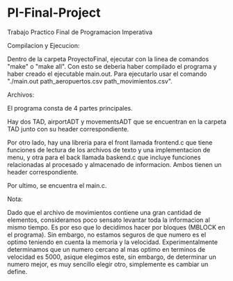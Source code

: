 # PI-Final-Project
Trabajo Practico Final de Programacion Imperativa


Compilacion y Ejecucion:

Dentro de la carpeta ProyectoFinal, ejecutar con la linea de comandos "make" o "make all".
Con esto se deberia haber compilado el programa y haber creado el ejecutable main.out.
Para ejecutarlo usar el comando "./main.out path_aeropuertos.csv path_movimientos.csv".


Archivos:

El programa consta de 4 partes principales.

Hay dos TAD, airportADT y movementsADT que se encuentran en la carpeta TAD junto con su header correspondiente.

Por otro lado, hay una libreria para el front llamada frontend.c que tiene funciones de lectura
de los archivos de texto y una implementacion de menu, y otra para el back llamada baskend.c que
incluye funciones relacionadas al procesado y almacenado de informacion. Ambos tienen un header correspondiente.

Por ultimo, se encuentra el main.c.


Nota:

Dado que el archivo de movimientos contiene una gran cantidad de elementos, consideramos poco sensato levantar
toda la informacion al mismo tiempo. Es por eso que lo decidimos hacer por bloques (MBLOCK en el programa). Sin embargo,
no estamos seguros de que numero es el optimo teniendo en cuenta la memoria y la velocidad. Experimentalmente
determinamos que un numero cercano al mas optimo en terminos de velocidad es 5000, asique elegimos este, sin embargo,
de determinar un numero mejor, es muy sencillo elegir otro, simplemente es cambiar un define.

